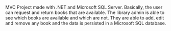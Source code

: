 MVC Project made with .NET and Microsoft SQL Server. Basically, the user can request and return books that are available. The library admin is able to see which books are available and which are not. They are able to add, edit and remove any book and the data is persisted in a Microsoft SQL database.
